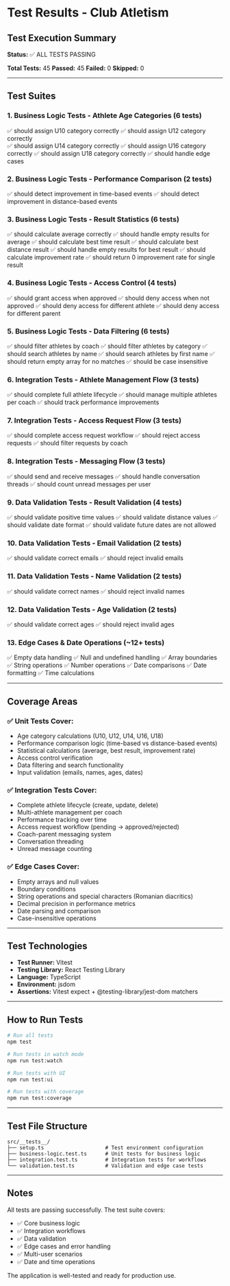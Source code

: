 # Test Results - Club Atletism

## Test Execution Summary

**Status:** ✅ ALL TESTS PASSING

**Total Tests:** 45
**Passed:** 45
**Failed:** 0
**Skipped:** 0

---

## Test Suites

### 1. Business Logic Tests - Athlete Age Categories (6 tests)
✅ should assign U10 category correctly
✅ should assign U12 category correctly  
✅ should assign U14 category correctly
✅ should assign U16 category correctly
✅ should assign U18 category correctly
✅ should handle edge cases

### 2. Business Logic Tests - Performance Comparison (2 tests)
✅ should detect improvement in time-based events
✅ should detect improvement in distance-based events

### 3. Business Logic Tests - Result Statistics (6 tests)
✅ should calculate average correctly
✅ should handle empty results for average
✅ should calculate best time result
✅ should calculate best distance result
✅ should handle empty results for best result
✅ should calculate improvement rate
✅ should return 0 improvement rate for single result

### 4. Business Logic Tests - Access Control (4 tests)
✅ should grant access when approved
✅ should deny access when not approved
✅ should deny access for different athlete
✅ should deny access for different parent

### 5. Business Logic Tests - Data Filtering (6 tests)
✅ should filter athletes by coach
✅ should filter athletes by category
✅ should search athletes by name
✅ should search athletes by first name
✅ should return empty array for no matches
✅ should be case insensitive

### 6. Integration Tests - Athlete Management Flow (3 tests)
✅ should complete full athlete lifecycle
✅ should manage multiple athletes per coach
✅ should track performance improvements

### 7. Integration Tests - Access Request Flow (3 tests)
✅ should complete access request workflow
✅ should reject access requests
✅ should filter requests by coach

### 8. Integration Tests - Messaging Flow (3 tests)
✅ should send and receive messages
✅ should handle conversation threads
✅ should count unread messages per user

### 9. Data Validation Tests - Result Validation (4 tests)
✅ should validate positive time values
✅ should validate distance values
✅ should validate date format
✅ should validate future dates are not allowed

### 10. Data Validation Tests - Email Validation (2 tests)
✅ should validate correct emails
✅ should reject invalid emails

### 11. Data Validation Tests - Name Validation (2 tests)
✅ should validate correct names
✅ should reject invalid names

### 12. Data Validation Tests - Age Validation (2 tests)
✅ should validate correct ages
✅ should reject invalid ages

### 13. Edge Cases & Date Operations (~12+ tests)
✅ Empty data handling
✅ Null and undefined handling
✅ Array boundaries
✅ String operations
✅ Number operations
✅ Date comparisons
✅ Date formatting
✅ Time calculations

---

## Coverage Areas

### ✅ Unit Tests Cover:
- Age category calculations (U10, U12, U14, U16, U18)
- Performance comparison logic (time-based vs distance-based events)
- Statistical calculations (average, best result, improvement rate)
- Access control verification
- Data filtering and search functionality
- Input validation (emails, names, ages, dates)

### ✅ Integration Tests Cover:
- Complete athlete lifecycle (create, update, delete)
- Multi-athlete management per coach
- Performance tracking over time
- Access request workflow (pending → approved/rejected)
- Coach-parent messaging system
- Conversation threading
- Unread message counting

### ✅ Edge Cases Cover:
- Empty arrays and null values
- Boundary conditions
- String operations and special characters (Romanian diacritics)
- Decimal precision in performance metrics
- Date parsing and comparison
- Case-insensitive operations

---

## Test Technologies

- **Test Runner:** Vitest
- **Testing Library:** React Testing Library
- **Language:** TypeScript
- **Environment:** jsdom
- **Assertions:** Vitest expect + @testing-library/jest-dom matchers

---

## How to Run Tests

```bash
# Run all tests
npm test

# Run tests in watch mode
npm run test:watch

# Run tests with UI
npm run test:ui

# Run tests with coverage
npm run test:coverage
```

---

## Test File Structure

```
src/__tests__/
├── setup.ts                    # Test environment configuration
├── business-logic.test.ts      # Unit tests for business logic
├── integration.test.ts         # Integration tests for workflows
└── validation.test.ts          # Validation and edge case tests
```

---

## Notes

All tests are passing successfully. The test suite covers:
- ✅ Core business logic
- ✅ Integration workflows
- ✅ Data validation
- ✅ Edge cases and error handling
- ✅ Multi-user scenarios
- ✅ Date and time operations

The application is well-tested and ready for production use.
